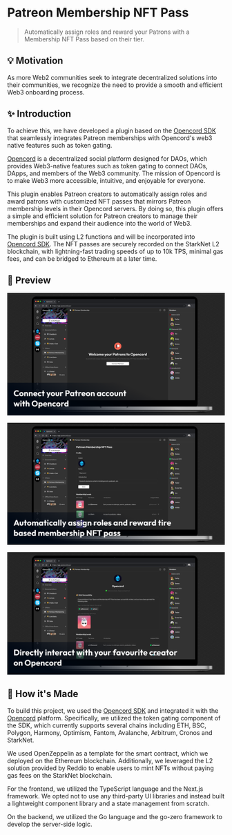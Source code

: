# Patreon Membership NFT Pass

> Automatically assign roles and reward your Patrons with a Membership NFT Pass based on their tier.

## 💡 Motivation

As more Web2 communities seek to integrate decentralized solutions into their communities, we recognize the need to provide a smooth and efficient Web3 onboarding process. 

## ✨ Introduction

To achieve this, we have developed a plugin based on the [Opencord SDK](https://developers.opencord.xyz/intro/overview) that seamlessly integrates Patreon memberships with Opencord's web3 native features such as token gating. 

[Opencord](https://www.opencord.xyz/) is a decentralized social platform designed for DAOs, which provides Web3-native features such as token gating to connect DAOs, DApps, and members of the Web3 community. The mission of Opencord is to make Web3 more accessible, intuitive, and enjoyable for everyone.

This plugin enables Patreon creators to automatically assign roles and award patrons with customized NFT passes that mirrors Patreon membership levels in their Opencord servers. By doing so, this plugin offers a simple and efficient solution for Patreon creators to manage their memberships and expand their audience into the world of Web3.

The plugin is built using L2 functions and will be incorporated into [Opencord SDK](https://developers.opencord.xyz/intro/overview). The NFT passes are securely recorded on the StarkNet L2 blockchain, with lightning-fast trading speeds of up to 10k TPS, minimal gas fees, and can be bridged to Ethereum at a later time.

## 👀 Preview

![](./screenshots/1.png)

![](./screenshots/2.png)

![](./screenshots/3.png)

## 🔧 How it's Made

To build this project, we used the [Opencord SDK](https://developers.opencord.xyz/intro/overview) and integrated it with the [Opencord](https://www.opencord.xyz/) platform. Specifically, we utilized the token gating component of the SDK, which currently supports several chains including ETH, BSC, Polygon, Harmony, Optimism, Fantom, Avalanche, Arbitrum, Cronos and StarkNet.

We used OpenZeppelin as a template for the smart contract, which we deployed on the Ethereum blockchain. Additionally, we leveraged the L2 solution provided by Reddio to enable users to mint NFTs without paying gas fees on the StarkNet blockchain.

For the frontend, we utilized the TypeScript language and the Next.js framework. We opted not to use any third-party UI libraries and instead built a lightweight component library and a state management from scratch.

On the backend, we utilized the Go language and the go-zero framework to develop the server-side logic.
